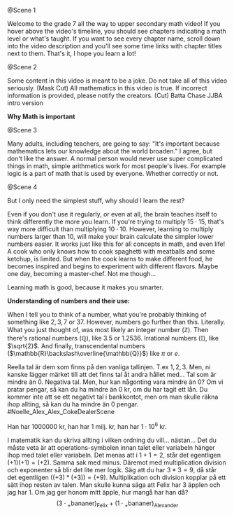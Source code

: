 @Scene 1

Welcome to the grade 7 all the way to upper secondary math video! If you hover above the video's timeline, you should see chapters indicating a math level or what's taught. If you want to see every chapter name, scroll down into the video description and you'll see some time links with chapter titles next to them. That's it, I hope you learn a lot!

@Scene 2

Some content in this video is meant to be a joke.
Do not take all of this video seriously.
(Mask Cut)
All mathematics in this video is true.
If incorrect information is provided, please notify the creators.
(Cut)
Batta Chase JJBA intro version

**Why Math is important**

@Scene 3

Many adults, including teachers, are going to say: "It's important because mathematics lets our knowledge about the world broaden." I agree, but don't like the answer.
A normal person would never use super complicated things in math, simple arithmetics work for most people's lives. For example logic is a part of math that is used by everyone. Whether correctly or not.

@Scene 4

But I only need the simplest stuff, why should I learn the rest?

Even if you don't use it regularly, or even at all, the brain teaches itself to think differently the more you learn. If you're trying to multiply $15 \cdot 15$, that's way more difficult than multiplying $10 \cdot 10$. However, learning to multiply numbers larger than $10$, will make your brain calculate the simpler lower numbers easier. It works just like this for all concepts in math, and even life! A cook who only knows how to cook spaghetti with meatballs and some ketchup, is limited. But when the cook learns to make different food, he becomes inspired and begins to experiment with different flavors. Maybe one day, becoming a master-chef. Not me though...

Learning math is good, because it makes you smarter.

**Understanding of numbers and their use:**

When I tell you to think of a number, what you're probably thinking of something like $2, 3, 7$ or $37$. However, numbers go further than this. Literally.
What you just thought of, was most likely an integer number ($\mathbb{Z}$).
Then there's rational numbers ($\mathbb{Q}$), like $3.5$ or $1.2536$.
Irrational numbers ($\mathbb{I}$), like $\sqrt{2}$.
And finally, transcendental numbers ($\mathbb{R}\backslash\overline{\mathbb{Q}}$) like $\pi$ or $e$.

 Reella tal är dem som finns på den vanliga tallinjen. T.ex $1, 2, 3$. Men, ni kanske lägger märket till att det finns tal åt andra hållet med... Tal som är mindre än $0$. Negativa tal. Men, hur kan någonting vara mindre än $0$? Om vi pratar pengar, så kan du ha mindre än $0$ kr, om du har tagit ett lån. Du kommer inte att se ett  negativt tal i bankkontot, men om man skulle räkna ihop allting, så kan du ha mindre än $0$ pengar. #Noelle_Alex_Alex_CokeDealerScene

Han har $1000000$ kr, han har 1 milj. kr, han har $1 \cdot 10^6$ kr.

I matematik kan du skriva allting i vilken ordning du vill... nästan...
Det du måste veta är att operations-symbolen innan talet eller variabeln hänger ihop med talet eller variabeln. Det menas att i $1 + 1 = 2$, står det egentligen $(+1) (+1) = (+2)$.
Samma sak med minus. Däremot med multiplication division och exponenter så blir det lite mer logik. Säg att du har $3 * 3 = 9$, då står det egentligen $((+3) * (+3)) = (+9)$.
Multiplikation och division kopplar på ett sätt ihop resten av talen.
Man skulle kunna säga att Felix har 3 äpplen och jag har 1. Om jag ger honom mitt äpple, hur mangå har han då?
$$(3 \cdot {}_+\text{bananer})_{\text{Felix}} + (1 \cdot {}_+\text{bananer})_{\text{Alexander}}$$
